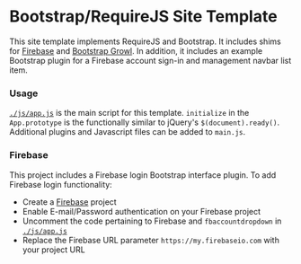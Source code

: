 # Bootstrap/RequireJS Site Template

This site template implements RequireJS and Bootstrap. It includes shims for
[Firebase](https://www.firebase.com/docs/web/api/) and
[Bootstrap Growl](https://github.com/ifightcrime/bootstrap-growl). In addition,
it includes an example Bootstrap plugin for a Firebase account sign-in and
management navbar list item.

### Usage

[`./js/app.js`](./js/app.js) is the main script for this template. `initialize`
 in the `App.prototype` is the functionally similar to jQuery's `$(document).ready()`.
Additional plugins and Javascript files can be added to `main.js`.

### Firebase

This project includes a Firebase login Bootstrap interface plugin. To add Firebase login functionality:

- Create a [Firebase](https://firebase.google.com/) project
- Enable E-mail/Password authentication on your Firebase project
- Uncomment the code pertaining to Firebase and `fbaccountdropdown` in [`./js/app.js`](./js/app.js)
- Replace the Firebase URL parameter `https://my.firebaseio.com` with your project URL
